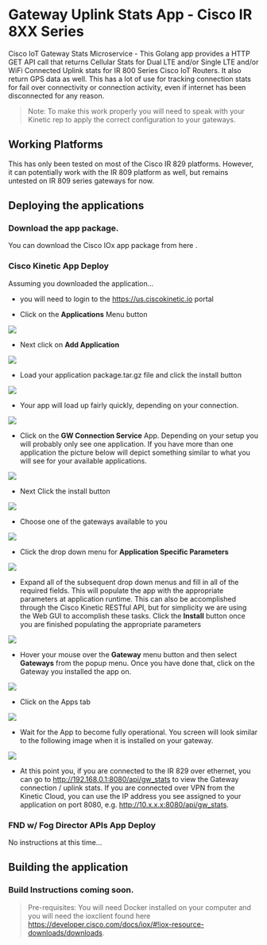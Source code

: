 # Gateway Uplink Stats App - Cisco IR 8XX Series 

Cisco IoT Gateway Stats Microservice - This Golang app provides a HTTP GET API call that returns Cellular Stats for Dual LTE and/or Single LTE and/or WiFi Connected Uplink stats for IR 800 Series Cisco IoT Routers.  It also return GPS data as well. This has a lot of use for tracking connection stats for fail over connectivity or connection activity, even if internet has been disconnected for any reason.

> Note: To make this work properly you will need to speak with your Kinetic rep to apply the correct configuration to your gateways.

## Working Platforms

This has only been tested on most of the Cisco IR 829 platforms.  However, it can potentially work with the IR 809 platform as well, but remains untested on IR 809 series gateways for now.

## Deploying the applications

### Download the app package.
You can download the Cisco IOx app package from here <somelink>.

### Cisco Kinetic App Deploy
Assuming you downloaded the application... 

* you will need to login to the https://us.ciscokinetic.io portal

* Click on the **Applications** Menu button

![](images/apps.png)

* Next click on **Add Application**

![](images/add-app.png)

* Load your application package.tar.gz file and click the install button

![](images/app-load.png)

* Your app will load up fairly quickly, depending on your connection.

![](images/app-progress.png)

* Click on the **GW Connection Service** App.  Depending on your setup you will probably only see one application.  If you have more than one application the picture below will depict something similar to what you will see for your available applications.

![](images/app-click.png)

* Next Click the install button

![](images/app-install.png)

* Choose one of the gateways available to you

![](images/app-gateway.png)

* Click the drop down menu for **Application Specific Parameters**

![](images/app-dropdown.png)

* Expand all of the subsequent drop down menus and fill in all of the required fields.  This will populate the app with the appropriate parameters at application runtime. This can also be accomplished through the Cisco Kinetic RESTful API, but for simplicity we are using the Web GUI to accomplish these tasks.  Click the **Install** button once you are finished populating the appropriate parameters

![](images/app-param-fields.png)

* Hover your mouse over the **Gateway** menu button and then select **Gateways** from the popup menu.  Once you have done that, click on the Gateway you installed the app on.

![](images/gateways.png)

* Click on the Apps tab

![](images/gateway-apps.png)

* Wait for the App to become fully operational.  You screen will look similar to the following image when it is installed on your gateway.

![](images/gateway-app-fine.png)

* At this point you, if you are connected to the IR 829 over ethernet, you can go to http://192.168.0.1:8080/api/gw_stats to view the Gateway connection / uplink stats.  If you are connected over VPN from the Kinetic Cloud, you can use the IP address you see assigned to your application on port 8080, e.g. http://10.x.x.x:8080/api/gw_stats.

### FND w/ Fog Director APIs App Deploy

No instructions at this time...

## Building the application

### Build Instructions coming soon.

> Pre-requisites: You will need Docker installed on your computer and you will need the ioxclient found here https://developer.cisco.com/docs/iox/#!iox-resource-downloads/downloads.


